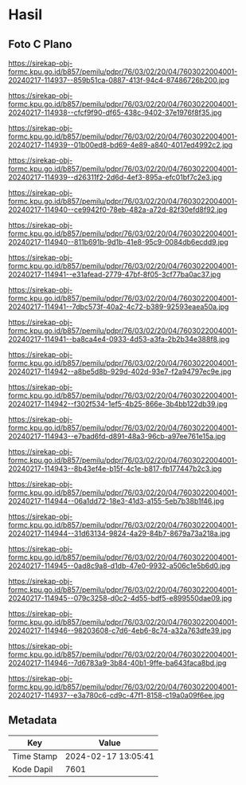 # Hasil

## Foto C Plano

https://sirekap-obj-formc.kpu.go.id/b857/pemilu/pdpr/76/03/02/20/04/7603022004001-20240217-114937--859b51ca-0887-413f-94c4-87486726b200.jpg

https://sirekap-obj-formc.kpu.go.id/b857/pemilu/pdpr/76/03/02/20/04/7603022004001-20240217-114938--cfcf9f90-df65-438c-9402-37e1976f8f35.jpg

https://sirekap-obj-formc.kpu.go.id/b857/pemilu/pdpr/76/03/02/20/04/7603022004001-20240217-114939--01b00ed8-bd69-4e89-a840-4017ed4992c2.jpg

https://sirekap-obj-formc.kpu.go.id/b857/pemilu/pdpr/76/03/02/20/04/7603022004001-20240217-114939--d26311f2-2d6d-4ef3-895a-efc01bf7c2e3.jpg

https://sirekap-obj-formc.kpu.go.id/b857/pemilu/pdpr/76/03/02/20/04/7603022004001-20240217-114940--ce9942f0-78eb-482a-a72d-82f30efd8f92.jpg

https://sirekap-obj-formc.kpu.go.id/b857/pemilu/pdpr/76/03/02/20/04/7603022004001-20240217-114940--811b691b-9d1b-41e8-95c9-0084db6ecdd9.jpg

https://sirekap-obj-formc.kpu.go.id/b857/pemilu/pdpr/76/03/02/20/04/7603022004001-20240217-114941--e31afead-2779-47bf-8f05-3cf77ba0ac37.jpg

https://sirekap-obj-formc.kpu.go.id/b857/pemilu/pdpr/76/03/02/20/04/7603022004001-20240217-114941--7dbc573f-40a2-4c72-b389-92593eaea50a.jpg

https://sirekap-obj-formc.kpu.go.id/b857/pemilu/pdpr/76/03/02/20/04/7603022004001-20240217-114941--ba8ca4e4-0933-4d53-a3fa-2b2b34e388f8.jpg

https://sirekap-obj-formc.kpu.go.id/b857/pemilu/pdpr/76/03/02/20/04/7603022004001-20240217-114942--a8be5d8b-929d-402d-93e7-f2a94797ec9e.jpg

https://sirekap-obj-formc.kpu.go.id/b857/pemilu/pdpr/76/03/02/20/04/7603022004001-20240217-114942--f302f534-1ef5-4b25-866e-3b4bb122db39.jpg

https://sirekap-obj-formc.kpu.go.id/b857/pemilu/pdpr/76/03/02/20/04/7603022004001-20240217-114943--e7bad6fd-d891-48a3-96cb-a97ee761e15a.jpg

https://sirekap-obj-formc.kpu.go.id/b857/pemilu/pdpr/76/03/02/20/04/7603022004001-20240217-114943--8b43ef4e-b15f-4c1e-b817-fb177447b2c3.jpg

https://sirekap-obj-formc.kpu.go.id/b857/pemilu/pdpr/76/03/02/20/04/7603022004001-20240217-114944--06a1dd72-18e3-41d3-a155-5eb7b38b1f46.jpg

https://sirekap-obj-formc.kpu.go.id/b857/pemilu/pdpr/76/03/02/20/04/7603022004001-20240217-114944--31d63134-9824-4a29-84b7-8679a73a218a.jpg

https://sirekap-obj-formc.kpu.go.id/b857/pemilu/pdpr/76/03/02/20/04/7603022004001-20240217-114945--0ad8c9a8-d1db-47e0-9932-a506c1e5b6d0.jpg

https://sirekap-obj-formc.kpu.go.id/b857/pemilu/pdpr/76/03/02/20/04/7603022004001-20240217-114945--079c3258-d0c2-4d55-bdf5-e899550dae09.jpg

https://sirekap-obj-formc.kpu.go.id/b857/pemilu/pdpr/76/03/02/20/04/7603022004001-20240217-114946--98203608-c7d6-4eb6-8c74-a32a763dfe39.jpg

https://sirekap-obj-formc.kpu.go.id/b857/pemilu/pdpr/76/03/02/20/04/7603022004001-20240217-114946--7d6783a9-3b84-40b1-9ffe-ba643faca8bd.jpg

https://sirekap-obj-formc.kpu.go.id/b857/pemilu/pdpr/76/03/02/20/04/7603022004001-20240217-114937--e3a780c6-cd9c-47f1-8158-c19a0a09f6ee.jpg


## Metadata

| Key        | Value               |
| ---------- | ------------------- |
| Time Stamp | 2024-02-17 13:05:41 |
| Kode Dapil | 7601                |



